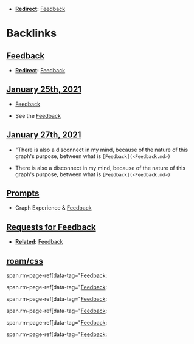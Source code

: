 - **[Redirect](<Redirect.md>):** [Feedback](<Feedback.md>)

# Backlinks
## [Feedback](<Feedback.md>)
- **[Redirect](<Redirect.md>):** [Feedback](<Feedback.md>)

## [January 25th, 2021](<January 25th, 2021.md>)
- [Feedback](<Feedback.md>)

- See the [Feedback](<Feedback.md>)

## [January 27th, 2021](<January 27th, 2021.md>)
- "There is also a disconnect in my mind, because of the nature of this graph's purpose, between what is `[Feedback](<Feedback.md>)`

- There is also a disconnect in my mind, because of the nature of this graph's purpose, between what is `[Feedback](<Feedback.md>)`

## [Prompts](<Prompts.md>)
- Graph Experience & [Feedback](<Feedback.md>)

## [Requests for Feedback](<Requests for Feedback.md>)
- **[Related](<Related.md>):** [Feedback](<Feedback.md>)

## [roam/css](<roam/css.md>)
span.rm-page-ref[data-tag="[Feedback](<Feedback.md>):

span.rm-page-ref[data-tag="[Feedback](<Feedback.md>):

span.rm-page-ref[data-tag="[Feedback](<Feedback.md>):

span.rm-page-ref[data-tag="[Feedback](<Feedback.md>):

span.rm-page-ref[data-tag="[Feedback](<Feedback.md>):

span.rm-page-ref[data-tag="[Feedback](<Feedback.md>):

